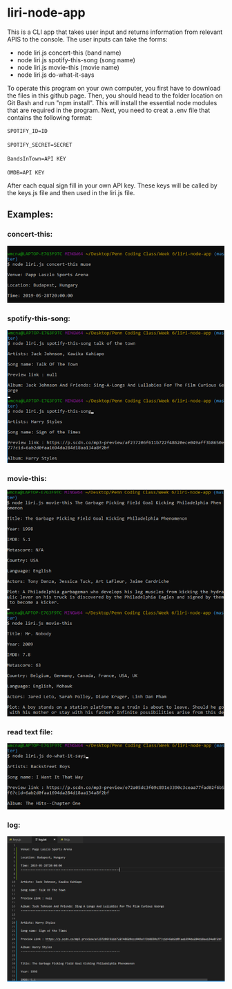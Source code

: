 # liri-node-app

This is a CLI app that takes user input and returns information from relevant APIS to the console.
The user inputs can take the forms:
* node liri.js concert-this (band name)
* node liri.js spotify-this-song (song name)
* node liri.js movie-this (movie name)
* node liri.js do-what-it-says

To operate this program on your own computer, you first have to download the files in this github page. Then, you should head to the folder location on Git Bash and run "npm install". This will install the essential node modules that are required in the program. Next, you need to creat a .env file that contains the following format: 

    SPOTIFY_ID=ID
    
    SPOTIFY_SECRET=SECRET
    
    BandsInTown=API KEY
    
    OMDB=API KEY

After each equal sign fill in your own API key. These keys will be called by the keys.js file and then used in the liri.js file.

## Examples:

### concert-this:

![concert](images/concert.PNG)

### spotify-this-song:

![spotify](images/spotify.PNG)

### movie-this:

![movie](images/movie.PNG)

### read text file:

![random](images/random.PNG)

### log:

![log](images/log.PNG)
